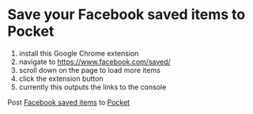 # Save your Facebook saved items to Pocket

1. install this Google Chrome extension
2. navigate to https://www.facebook.com/saved/
3. scroll down on the page to load more items
4. click the extension button
5. currently this outputs the links to the console

Post [Facebook saved items](https://www.facebook.com/saved/) to [Pocket](http://getpocket.com)
